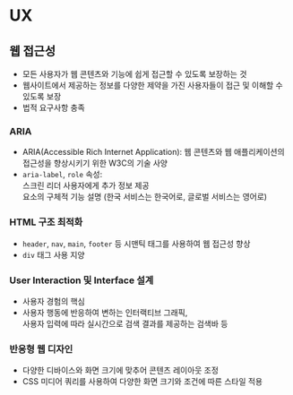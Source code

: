 # UX

## 웹 접근성

- 모든 사용자가 웹 콘텐츠와 기능에 쉽게 접근할 수 있도록 보장하는 것
- 웹사이트에서 제공하는 정보를 다양한 제약을 가진 사용자들이 접근 및 이해할 수 있도록 보장
- 법적 요구사항 충족

### ARIA

- ARIA(Accessible Rich Internet Application): 웹 콘텐츠와 웹 애플리케이션의 접근성을 향상시키기 위한 W3C의 기술 사양
- `aria-label`, `role` 속성:  
  스크린 리더 사용자에게 추가 정보 제공  
  요소의 구체적 기능 설명 (한국 서비스는 한국어로, 글로벌 서비스는 영어로)

### HTML 구조 최적화

- `header`, `nav`, `main`, `footer` 등 시맨틱 태그를 사용하여 웹 접근성 향상
- `div` 태그 사용 지양

### User Interaction 및 Interface 설계

- 사용자 경험의 핵심
- 사용자 행동에 반응하여 변하는 인터랙티브 그래픽,  
  사용자 입력에 따라 실시간으로 검색 결과를 제공하는 검색바 등

### 반응형 웹 디자인

- 다양한 디바이스와 화면 크기에 맞추어 콘텐츠 레이아웃 조정
- CSS 미디어 쿼리를 사용하여 다양한 화면 크기와 조건에 따른 스타일 적용

